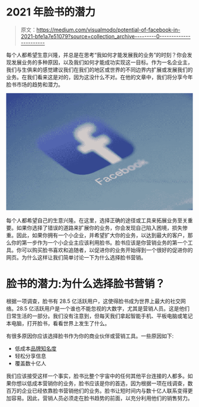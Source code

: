 # 2021 年脸书的潜力

> 原文：<https://medium.com/visualmodo/potential-of-facebook-in-2021-bfe1a7e51079?source=collection_archive---------0----------------------->

每个人都希望生意兴隆，并总是在思考“我如何才能发展我的业务”的时刻？你会发现发展业务的多种原因，以及我们如何才能成功实现这一目标。作为一名企业主，我们与生俱来的感觉建议我们在我们的地区或世界的不同边界内扩展或发展我们的业务。在我们看来这是对的，因为这没什么不对。在他的文章中，我们将分享今年脸书市场的趋势和潜力。

![](img/8987323e13176cba3c59d447c7400b7f.png)

每个人都希望自己的生意兴隆。在这里，选择正确的途径或工具来拓展业务至关重要。如果你选择了错误的道路来扩展你的业务，你会发现自己陷入困境，损失惨重。因此，如果你拥有一个小企业，并希望扩大你的业务，以达到最大的客户，那么你的第一步作为一个小企业主应该利用脸书。脸书应该是你营销业务的第一个工具。你可以购买脸书喜欢和追随者，以促进你的业务开始得到一个很好的促进你的网页。为什么这样让我们简单讨论一下为什么选择脸书营销。

# 脸书的潜力:为什么选择脸书营销？

根据一项调查，脸书有 28.5 亿活跃用户，这使得脸书成为世界上最大的社交网络。28.5 亿活跃用户是一个谁也不能忽视的大数字，尤其是营销人员。这是他们日常生活的一部分。我们没有注意到，但每天我们拿起智能手机、平板电脑或笔记本电脑，打开脸书，看看世界上发生了什么。

有很多原因你应该选择脸书作为你的商业伙伴或营销工具。一些原因如下:

*   低成本[品牌知名度](https://visualmodo.com/increase-brand-awareness-social-media/)
*   轻松分享信息
*   覆盖数十亿人

我们应该接受这样一个事实，脸书比整个宇宙中的任何其他平台连接的人都多。如果你想以低成本营销你的业务，脸书应该是你的首选，因为根据一项在线调查，数百万的企业已经依靠脸书营销他们的业务。脸书让短时间内与数十亿人联系变得更加容易。因此，营销人员必须走在脸书趋势的前面，以充分利用他们的销售努力。